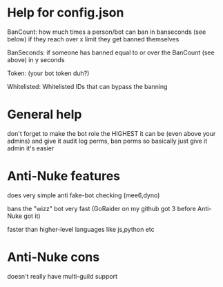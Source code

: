 # Help for config.json

BanCount: how much times a person/bot can ban in banseconds (see below) if they reach over x limit they get banned themselves

BanSeconds: if someone has banned equal to or over the BanCount (see above) in y seconds

Token: (your bot token duh?)

Whitelisted: Whitelisted IDs that can bypass the banning

# General help

don't forget to make the bot role the HIGHEST it can be (even above your admins) and give it audit log perms, ban perms
so basically just give it admin it's easier

# Anti-Nuke features

does very simple anti fake-bot checking (mee6,dyno)

bans the "wizz" bot very fast (GoRaider on my github got 3 before Anti-Nuke got it)

faster than higher-level languages like js,python etc

# Anti-Nuke cons

doesn't really have multi-guild support
